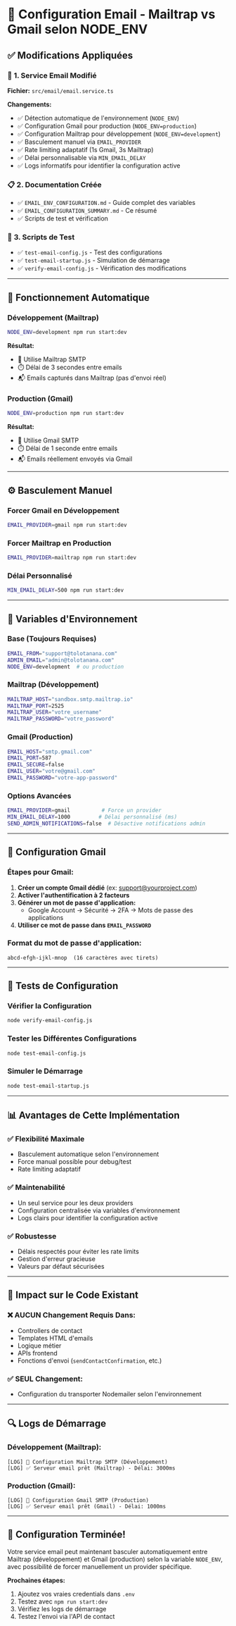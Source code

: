# 📧 Configuration Email - Mailtrap vs Gmail selon NODE_ENV

## ✅ Modifications Appliquées

### 🔧 **1. Service Email Modifié**
**Fichier:** `src/email/email.service.ts`

**Changements:**
- ✅ Détection automatique de l'environnement (`NODE_ENV`)
- ✅ Configuration Gmail pour production (`NODE_ENV=production`)
- ✅ Configuration Mailtrap pour développement (`NODE_ENV=development`)
- ✅ Basculement manuel via `EMAIL_PROVIDER` 
- ✅ Rate limiting adaptatif (1s Gmail, 3s Mailtrap)
- ✅ Délai personnalisable via `MIN_EMAIL_DELAY`
- ✅ Logs informatifs pour identifier la configuration active

### 📋 **2. Documentation Créée**
- ✅ `EMAIL_ENV_CONFIGURATION.md` - Guide complet des variables
- ✅ `EMAIL_CONFIGURATION_SUMMARY.md` - Ce résumé
- ✅ Scripts de test et vérification

### 🧪 **3. Scripts de Test**
- ✅ `test-email-config.js` - Test des configurations
- ✅ `test-email-startup.js` - Simulation de démarrage
- ✅ `verify-email-config.js` - Vérification des modifications

---

## 🎯 **Fonctionnement Automatique**

### **Développement** (Mailtrap)
```bash
NODE_ENV=development npm run start:dev
```
**Résultat:**
- 📧 Utilise Mailtrap SMTP
- ⏱️ Délai de 3 secondes entre emails
- 📬 Emails capturés dans Mailtrap (pas d'envoi réel)

### **Production** (Gmail)
```bash
NODE_ENV=production npm run start:dev
```
**Résultat:**
- 📧 Utilise Gmail SMTP
- ⏱️ Délai de 1 seconde entre emails
- 📬 Emails réellement envoyés via Gmail

---

## ⚙️ **Basculement Manuel**

### **Forcer Gmail en Développement**
```bash
EMAIL_PROVIDER=gmail npm run start:dev
```

### **Forcer Mailtrap en Production**
```bash
EMAIL_PROVIDER=mailtrap npm run start:dev
```

### **Délai Personnalisé**
```bash
MIN_EMAIL_DELAY=500 npm run start:dev
```

---

## 🔧 **Variables d'Environnement**

### **Base (Toujours Requises)**
```bash
EMAIL_FROM="support@tolotanana.com"
ADMIN_EMAIL="admin@tolotanana.com"
NODE_ENV=development  # ou production
```

### **Mailtrap (Développement)**
```bash
MAILTRAP_HOST="sandbox.smtp.mailtrap.io"
MAILTRAP_PORT=2525
MAILTRAP_USER="votre_username"
MAILTRAP_PASSWORD="votre_password"
```

### **Gmail (Production)**
```bash
EMAIL_HOST="smtp.gmail.com"
EMAIL_PORT=587
EMAIL_SECURE=false
EMAIL_USER="votre@gmail.com"
EMAIL_PASSWORD="votre-app-password"
```

### **Options Avancées**
```bash
EMAIL_PROVIDER=gmail          # Force un provider
MIN_EMAIL_DELAY=1000         # Délai personnalisé (ms)
SEND_ADMIN_NOTIFICATIONS=false  # Désactive notifications admin
```

---

## 🚀 **Configuration Gmail**

### **Étapes pour Gmail:**
1. **Créer un compte Gmail dédié** (ex: support@yourproject.com)
2. **Activer l'authentification à 2 facteurs**
3. **Générer un mot de passe d'application:**
   - Google Account → Sécurité → 2FA → Mots de passe des applications
4. **Utiliser ce mot de passe dans `EMAIL_PASSWORD`**

### **Format du mot de passe d'application:**
```
abcd-efgh-ijkl-mnop  (16 caractères avec tirets)
```

---

## 🧪 **Tests de Configuration**

### **Vérifier la Configuration**
```bash
node verify-email-config.js
```

### **Tester les Différentes Configurations**
```bash
node test-email-config.js
```

### **Simuler le Démarrage**
```bash
node test-email-startup.js
```

---

## 📊 **Avantages de Cette Implémentation**

### ✅ **Flexibilité Maximale**
- Basculement automatique selon l'environnement
- Force manual possible pour debug/test
- Rate limiting adaptatif

### ✅ **Maintenabilité**
- Un seul service pour les deux providers
- Configuration centralisée via variables d'environnement
- Logs clairs pour identifier la configuration active

### ✅ **Robustesse**
- Délais respectés pour éviter les rate limits
- Gestion d'erreur gracieuse
- Valeurs par défaut sécurisées

---

## 🎯 **Impact sur le Code Existant**

### **❌ AUCUN Changement Requis Dans:**
- Controllers de contact
- Templates HTML d'emails
- Logique métier
- APIs frontend
- Fonctions d'envoi (`sendContactConfirmation`, etc.)

### **✅ SEUL Changement:**
- Configuration du transporter Nodemailer selon l'environnement

---

## 🔍 **Logs de Démarrage**

### **Développement (Mailtrap):**
```
[LOG] 📧 Configuration Mailtrap SMTP (Développement)
[LOG] ✅ Serveur email prêt (Mailtrap) - Délai: 3000ms
```

### **Production (Gmail):**
```
[LOG] 📧 Configuration Gmail SMTP (Production)
[LOG] ✅ Serveur email prêt (Gmail) - Délai: 1000ms
```

---

## 🎉 **Configuration Terminée!**

Votre service email peut maintenant basculer automatiquement entre Mailtrap (développement) et Gmail (production) selon la variable `NODE_ENV`, avec possibilité de forcer manuellement un provider spécifique.

**Prochaines étapes:**
1. Ajoutez vos vraies credentials dans `.env`
2. Testez avec `npm run start:dev`
3. Vérifiez les logs de démarrage
4. Testez l'envoi via l'API de contact

